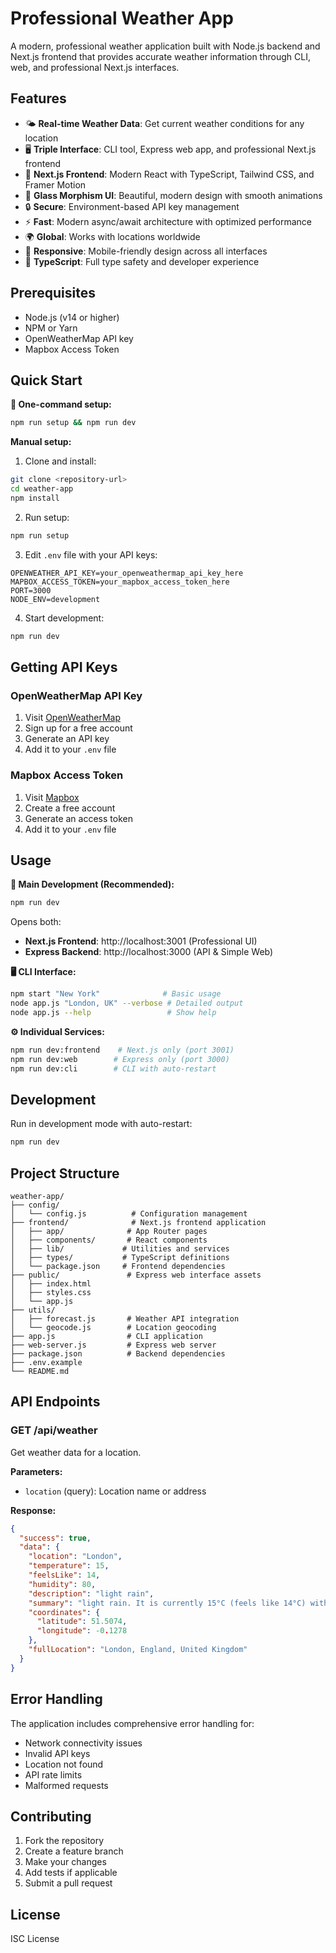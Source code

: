 # Professional Weather App

A modern, professional weather application built with Node.js backend and Next.js frontend that provides accurate weather information through CLI, web, and professional Next.js interfaces.

## Features

- 🌤️ **Real-time Weather Data**: Get current weather conditions for any location
- 🖥️ **Triple Interface**: CLI tool, Express web app, and professional Next.js frontend
- 🚀 **Next.js Frontend**: Modern React with TypeScript, Tailwind CSS, and Framer Motion
- 🎨 **Glass Morphism UI**: Beautiful, modern design with smooth animations
- 🔒 **Secure**: Environment-based API key management
- ⚡ **Fast**: Modern async/await architecture with optimized performance
- 🌍 **Global**: Works with locations worldwide
- 📱 **Responsive**: Mobile-friendly design across all interfaces
- 💎 **TypeScript**: Full type safety and developer experience

## Prerequisites

- Node.js (v14 or higher)
- NPM or Yarn
- OpenWeatherMap API key
- Mapbox Access Token

## Quick Start

**🚀 One-command setup:**

```bash
npm run setup && npm run dev
```

**Manual setup:**

1. Clone and install:

```bash
git clone <repository-url>
cd weather-app
npm install
```

2. Run setup:

```bash
npm run setup
```

3. Edit `.env` file with your API keys:

```env
OPENWEATHER_API_KEY=your_openweathermap_api_key_here
MAPBOX_ACCESS_TOKEN=your_mapbox_access_token_here
PORT=3000
NODE_ENV=development
```

4. Start development:

```bash
npm run dev
```

## Getting API Keys

### OpenWeatherMap API Key

1. Visit [OpenWeatherMap](https://openweathermap.org/api)
2. Sign up for a free account
3. Generate an API key
4. Add it to your `.env` file

### Mapbox Access Token

1. Visit [Mapbox](https://www.mapbox.com/)
2. Create a free account
3. Generate an access token
4. Add it to your `.env` file

## Usage

**🎯 Main Development (Recommended):**

```bash
npm run dev
```

Opens both:

- **Next.js Frontend**: http://localhost:3001 (Professional UI)
- **Express Backend**: http://localhost:3000 (API & Simple Web)

**🖥️ CLI Interface:**

```bash
npm start "New York"              # Basic usage
node app.js "London, UK" --verbose # Detailed output
node app.js --help                 # Show help
```

**⚙️ Individual Services:**

```bash
npm run dev:frontend    # Next.js only (port 3001)
npm run dev:web        # Express only (port 3000)
npm run dev:cli        # CLI with auto-restart
```

## Development

Run in development mode with auto-restart:

```bash
npm run dev
```

## Project Structure

```
weather-app/
├── config/
│   └── config.js          # Configuration management
├── frontend/              # Next.js frontend application
│   ├── app/              # App Router pages
│   ├── components/       # React components
│   ├── lib/             # Utilities and services
│   ├── types/           # TypeScript definitions
│   └── package.json     # Frontend dependencies
├── public/               # Express web interface assets
│   ├── index.html
│   ├── styles.css
│   └── app.js
├── utils/
│   ├── forecast.js       # Weather API integration
│   └── geocode.js        # Location geocoding
├── app.js                # CLI application
├── web-server.js         # Express web server
├── package.json          # Backend dependencies
├── .env.example
└── README.md
```

## API Endpoints

### GET /api/weather

Get weather data for a location.

**Parameters:**

- `location` (query): Location name or address

**Response:**

```json
{
  "success": true,
  "data": {
    "location": "London",
    "temperature": 15,
    "feelsLike": 14,
    "humidity": 80,
    "description": "light rain",
    "summary": "light rain. It is currently 15°C (feels like 14°C) with 80% humidity.",
    "coordinates": {
      "latitude": 51.5074,
      "longitude": -0.1278
    },
    "fullLocation": "London, England, United Kingdom"
  }
}
```

## Error Handling

The application includes comprehensive error handling for:

- Network connectivity issues
- Invalid API keys
- Location not found
- API rate limits
- Malformed requests

## Contributing

1. Fork the repository
2. Create a feature branch
3. Make your changes
4. Add tests if applicable
5. Submit a pull request

## License

ISC License
